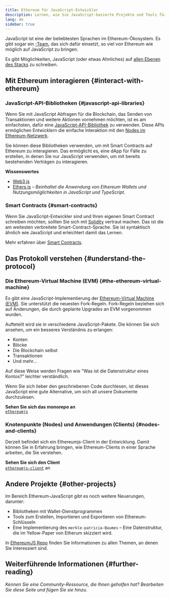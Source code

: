```yaml
---
title: Ethereum für JavaScript-Entwickler
description: Lernen, wie Sie JavaScript-basierte Projekte und Tools für die Ethereum-Entwicklung nutzen können
lang: de
sidebar: true
---
```


JavaScript ist eine der beliebtesten Sprachen im Ethereum-Ökosystem. Es gibt sogar ein [-Team](https://github.com/ethereumjs), das sich dafür einsetzt, so viel von Ethereum wie möglich auf JavaScript zu bringen.

Es gibt Möglichkeiten, JavaScript (oder etwas Ahnliches) auf [allen Ebenen des Stacks](/developers/docs/ethereum-stack/) zu schreiben.

## Mit Ethereum interagieren {#interact-with-ethereum}

### JavaScript-API-Bibliotheken {#javascript-api-libraries}

Wenn Sie mit JavaScript Abfragen für die Blockchain, das Senden von Transaktionen und weitere Aktionen vornehmen möchten, ist es am einfachsten, dafür eine [JavaScript-API-Bibliothek](/developers/docs/apis/javascript/) zu verwenden. Diese APIs ermöglichen Entwicklern die einfache Interaktion mit den [Nodes im Ethereum-Netzwerk](/developers/docs/nodes-and-clients/).

Sie können diese Bibliotheken verwenden, um mit Smart Contracts auf Ethereum zu interagieren. Das ermöglicht es, eine dApp für Fälle zu erstellen, in denen Sie nur JavaScript verwenden, um mit bereits bestehenden Verträgen zu interagieren.

**Wissenswertes**

- [Web3.js](https://web3js.readthedocs.io/)
- [Ethers.js](https://docs.ethers.io/) _– Beinhaltet die Anwendung von Ethereum Wallets und Nutzungsmöglichkeiten in JavaScript und TypeScript._

### Smart Contracts {#smart-contracts}

Wenn Sie JavaScript-Entwickler sind und Ihren eigenen Smart Contract schreiben möchten, sollten Sie sich mit [Solidity](https://solidity.readthedocs.io) vertraut machen. Das ist die am weitesten verbreitete Smart-Contract-Sprache. Sie ist syntaktisch ähnlich wie JavaScript und erleichtert damit das Lernen.

Mehr erfahren über [Smart Contracts](/developers/docs/smart-contracts/).

## Das Protokoll verstehen {#understand-the-protocol}

### Die Ethereum-Virtual Machine (EVM) {#the-ethereum-virtual-machine}

Es gibt eine JavaScript-Implementierung der [Ethereum-Virtual Machine (EVM)](/developers/docs/evm/). Sie unterstützt die neuesten Fork-Regeln. Fork-Regeln beziehen sich auf Änderungen, die durch geplante Upgrades an EVM vorgenommen wurden.

Aufteteilt wird sie in verschiedene JavaScript-Pakete. Die können Sie sich ansehen, um ein besseres Verständnis zu erlangen:

- Konten
- Blöcke
- Die Blockchain selbst
- Transaktionen
- Und mehr...

Auf diese Weise werden Fragen wie "Was ist die Datenstruktur eines Kontos?" leichter verständlich.

Wenn Sie sich lieber den geschriebenen Code durchlesen, ist dieses JavaScript eine gute Alternative, um sich all unsere Dokumente durchzulesen.

**Sehen Sie sich das monorepo an**  
[`ethereumjs`](https://github.com/ethereumjs/ethereumjs-vm)

### Knotenpunkte (Nodes) und Anwendungen (Clients) {#nodes-and-clients}

Derzeit befindet sich ein Ethereumjs-Client in der Entwicklung. Damit können Sie in Erfahrung bringen, wie Ethereum-Clients in einer Sprache arbeiten, die Sie verstehen.

**Sehen Sie sich den Client**  
[`ethereumjs-client`](https://github.com/ethereumjs/ethereumjs-client) an

## Andere Projekte {#other-projects}

Im Bereich Ethereum-JavaScript gibt es noch weitere Neuerungen, darunter:

- Bibliotheken mit Wallet-Dienstprogrammen
- Tools zum Erstellen, Importieren und Exportieren von Ethereum-Schlüsseln
- Eine Implementierung des `merkle-patricia-Baumes` – Eine Datenstruktur, die im Yellow-Paper von Etherum skizziert wird.

In [EthereumJS Repo](https://github.com/ethereumjs) finden Sie Informationen zu allen Themen, an denen Sie Interessiert sind.

## Weiterführende Informationen {#further-reading}

_Kennen Sie eine Community-Ressource, die Ihnen geholfen hat? Bearbeiten Sie diese Seite und fügen Sie sie hinzu._
